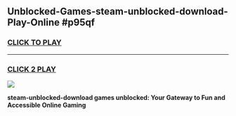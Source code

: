 
## Unblocked-Games-steam-unblocked-download-Play-Online #p95qf
<h3>
<a href="https://news.freeplayer.one?title=steam-unblocked-download&ref=3">CLICK TO PLAY</a></h3>
<hr>

<h3>
<a href="https://news.freeplayer.one?title=steam-unblocked-download&ref=3">CLICK 2 PLAY</a>
  
</h3>

<a href="https://news.freeplayer.one?title=steam-unblocked-download&ref=3"><img src="https://clearcache.store/games.png"></a>


**steam-unblocked-download games unblocked: Your Gateway to Fun and Accessible Online Gaming**
